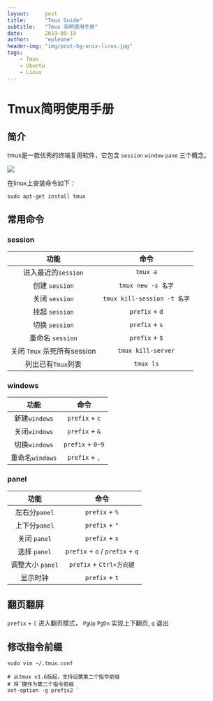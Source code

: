 ```yaml
---
layout:     post
title:      "Tmux Guide"
subtitle:   "Tmux 简明使用手册"
date:       2019-09-19
author:     "epleone"
header-img: "img/post-bg-unix-linux.jpg"
tags:
    - Tmux
    - Ubuntu
    - Linux
---
```




# Tmux简明使用手册

## 简介

tmux是一款优秀的终端复用软件，它包含 `session`  	`window`	 `pane` 三个概念。

![](https://image-static.segmentfault.com/113/222/1132220757-59dd99bf3edf3_articlex)



在linux上安装命令如下：

``` shell
sudo apt-get install tmux
```



## 常用命令

### session

|            功能             |            命令             |
| :-------------------------: | :-------------------------: |
|       进入最近的`session`        |     `tmux a`      |
|       创建 `session`        |     `tmux new -s 名字`      |
|       关闭 `session`        | `tmux kill-session -t 名字` |
|         挂起 `session`         |       `prefix` + `d`       |
|       切换 `session`        |       `prefix` + `s`       |
|       重命名 `session`        |       `prefix` + `$`       |
| 关闭 `Tmux` 杀死所有session |     `tmux kill-server`      |
|     列出已有`Tmux`列表      |          `tmux ls`          |



### windows

|            功能             |            命令             |
| :-------------------------: | :-------------------------: |
|        新建`windows`        |       `prefix` + `c`       |
|        关闭`windows`        |       `prefix` + `&`       |
|        切换`windows`        |      `prefix` + `0~9`      |
|        重命名`windows`        |      `prefix` + `,`      |



### panel

|            功能             |            命令             |
| :-------------------------: | :-------------------------: |
|        左右分`panel`        |      `prefix` + `%`      |
|        上下分`panel`        |      `prefix` + `"`      |
|        关闭 `panel`        |      `prefix` + `x`      |
|        选择 `panel`        |      `prefix` + `o` /   `prefix` + `q`  |
|        调整大小 `panel`        |      `prefix` + `Ctrl+方向键`   |
|        显示时钟	       	 |      `prefix` + `t`   	|




## 翻页翻屏

`prefix` + `[`  进入翻页模式， `PgUp`  `PgDn`  实现上下翻页,  `q` 退出



## 修改指令前缀

```shell
sudo vim ~/.tmux.conf

# 从tmux v1.6版起，支持设置第二个指令前缀
# 将`键作为第二个指令前缀
set-option -g prefix2 ` 
```





